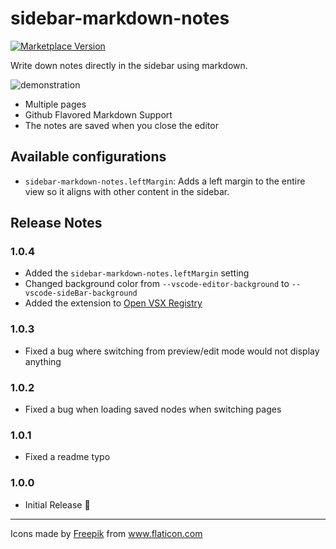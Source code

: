 # sidebar-markdown-notes

[![Marketplace Version](https://vsmarketplacebadge.apphb.com/version/assisrMatheus.sidebar-markdown-notes.svg 'Current Release')](https://marketplace.visualstudio.com/items?itemName=assisrMatheus.sidebar-markdown-notes)

Write down notes directly in the sidebar using markdown.

![demonstration](https://i.imgur.com/O5Tepg8.gif)

- Multiple pages
- Github Flavored Markdown Support
- The notes are saved when you close the editor

## Available configurations

- `sidebar-markdown-notes.leftMargin`: Adds a left margin to the entire view so it aligns with other content in the sidebar.

## Release Notes

### 1.0.4

- Added the `sidebar-markdown-notes.leftMargin` setting
- Changed background color from `--vscode-editor-background` to `--vscode-sideBar-background`
- Added the extension to [Open VSX Registry](https://open-vsx.org/)

### 1.0.3

- Fixed a bug where switching from preview/edit mode would not display anything

### 1.0.2

- Fixed a bug when loading saved nodes when switching pages

### 1.0.1

- Fixed a readme typo

### 1.0.0

- Initial Release 🎉

---

Icons made by <a href="https://www.flaticon.com/authors/freepik" title="Freepik">Freepik</a> from <a href="https://www.flaticon.com/" title="Flaticon"> www.flaticon.com</a>

